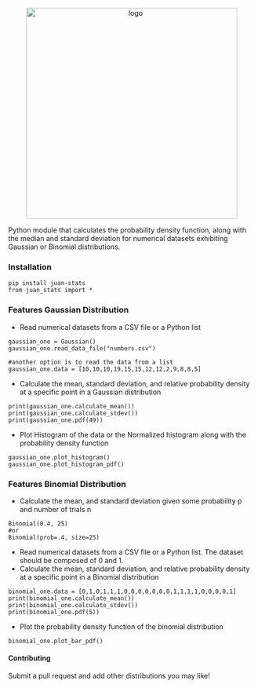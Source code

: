 <p align="center">
  <img src="https://drive.google.com/uc?id=10F8iwc-wW0PTSe3C3sia579Jl2ll5jfP" alt="logo" width="430">
</p>


Python module that calculates the probability density function, along with the median and standard deviation
for numerical datasets exhibiting Gaussian or Binomial distributions.


### Installation
```
pip install juan-stats
from juan_stats import *
```

### Features Gaussian Distribution
- Read numerical datasets from a CSV file or  a Python list
```
gaussian_one = Gaussian()
gaussian_one.read_data_file("numbers.csv")

#another option is to read the data from a list
gaussian_one.data = [10,10,10,19,15,15,12,12,2,9,8,8,5] 
```

- Calculate the mean, standard deviation, and relative probability density at a specific point in a Gaussian distribution
```
print(gaussian_one.calculate_mean())
print(gaussian_one.calculate_stdev())
print(gaussian_one.pdf(49))
```

- Plot Histogram of the data or the Normalized histogram along with the probability density function 
```
gaussian_one.plot_histogram()
gaussian_one.plot_histogram_pdf()
```

### Features Binomial Distribution
- Calculate the mean, and standard deviation given some probability p and number of trials n
```
Binomial(0.4, 25)
#or
Binomial(prob=.4, size=25)
```

- Read numerical datasets from a CSV file or a Python list. The dataset should be composed of 0 and 1.
- Calculate the mean, standard deviation, and relative probability density at a specific point in a Binomial distribution
```
binomial_one.data = [0,1,0,1,1,1,0,0,0,0,0,0,0,1,1,1,1,0,0,0,0,1] 
print(binomial_one.calculate_mean())
print(binomial_one.calculate_stdev())
print(binomial_one.pdf(5))
```

- Plot the probability density function of the binomial distribution
```
binomial_one.plot_bar_pdf()
```

#### Contributing
Submit a pull request and add other distributions you may like!
